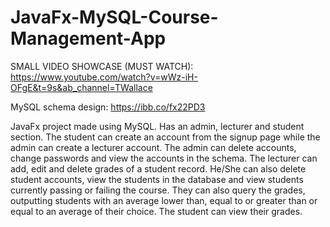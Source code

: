 # JavaFx-MySQL-Course-Management-App
SMALL VIDEO SHOWCASE (MUST WATCH): https://www.youtube.com/watch?v=wWz-iH-OFgE&t=9s&ab_channel=TWallace

MySQL schema design: https://ibb.co/fx22PD3

JavaFx project made using MySQL. Has an admin, lecturer and student section. The student can create an account from the signup page while the admin can create a lecturer account. The admin can delete accounts, change passwords and view the accounts in the schema. The lecturer can add, edit and delete grades of a student record. He/She can also delete student accounts, view the students in the database and view students currently passing or failing the course. They can also query the grades, outputting students with an average lower than, equal to or greater than or equal to an average of their choice. The student can view their grades.
